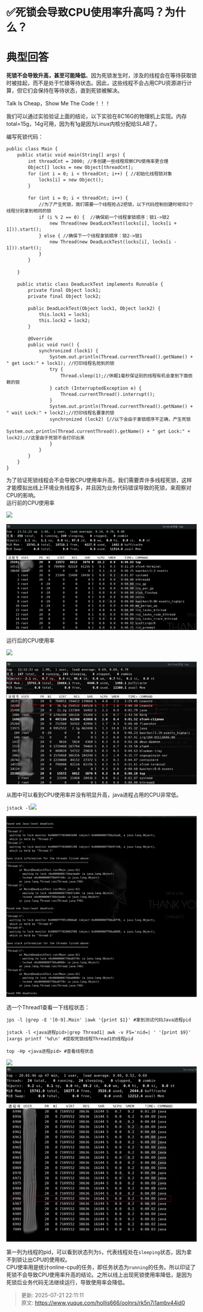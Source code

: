 # ✅死锁会导致CPU使用率升高吗？为什么？

# 典型回答


**死锁不会导致升高，甚至可能降低**。因为死锁发生时，涉及的线程会在等待获取锁时被挂起，而不是处于忙碌等待状态。因此，这些线程不会占用CPU资源进行计算，但它们会保持在等待状态，直到死锁被解决。



Talk Is Cheap，Show Me The Code！！！

  
我们可以通过实验验证上面的结论，以下实验在8C16G的物理机上实现。内存total=15g，14g可用，因为有1g是因为Linux内核分配给SLAB了。



编写死锁代码：



```plain
public class Main {
    public static void main(String[] args) {
        int threadCnt = 2000; //多创建一些线程观察CPU使用率更合理
        Object[] locks = new Object[threadCnt];
        for (int i = 0; i < threadCnt; i++) { //初始化线程锁对象
            locks[i] = new Object();
        }

        for (int i = 0; i < threadCnt; i++) {
            //为了产生死锁，我们需要一个线程抢占2把锁，以下代码控制创建时相邻2个线程分别拿到相同的锁
            if (i % 2 == 0) {  //确保前一个线程拿锁顺序：锁1->锁2
                new Thread(new DeadLockTest(locks[i], locks[i + 1])).start(); 
            } else { //确保下一个线程拿锁顺序：锁2->锁1
                new Thread(new DeadLockTest(locks[i], locks[i - 1])).start(); 
            }
        }

    }

    public static class DeadLockTest implements Runnable {
        private final Object lock1;
        private final Object lock2;

        public DeadLockTest(Object lock1, Object lock2) {
            this.lock1 = lock1;
            this.lock2 = lock2;
        }

        @Override
        public void run() {
            synchronized (lock1) {
                System.out.println(Thread.currentThread().getName() + " get Lock:" + lock1); //打印线程名抢到的锁
                try {
                    Thread.sleep(1);//休眠1毫秒保证别的线程有机会拿到下面依赖的锁
                } catch (InterruptedException e) {
                    Thread.currentThread().interrupt();
                }
                System.out.println(Thread.currentThread().getName() + " wait Lock:" + lock2);//打印线程名要拿的锁
                synchronized (lock2) {//以下会由于拿锁顺序不正确，产生死锁
                    System.out.println(Thread.currentThread().getName() + " get Lock:" + lock2);//这里由于死锁不会打印出来
                }
            }
        }
    }
}
```



为了验证死锁线程会不会导致CPU使用率升高，我们需要弄许多线程死锁，这样才能模拟出线上环境业务线程多，并且因为业务代码错误导致的死锁，来观察对CPU的影响。  
运行前的CPU使用率

![](./5.png)

![1706941762023-68c89cfa-7acc-4f1c-9cfc-af572c68d404.png](./img/BxndlJ2JfxKM0emk/1706941762023-68c89cfa-7acc-4f1c-9cfc-af572c68d404-793240.png)



运行后的CPU使用率

![](./6.png)

![1706941762410-db42db30-00b4-4d76-b4a0-78f1f97bdb02.png](./img/BxndlJ2JfxKM0emk/1706941762410-db42db30-00b4-4d76-b4a0-78f1f97bdb02-805294.png)

从图中可以看到CPU使用率并没有明显升高，java进程占用的CPU非常低。



`jstack -l`![](./7.png)

![1706941762433-44e7ada9-1bd5-4874-8d85-e103f1c0a67f.png](./img/BxndlJ2JfxKM0emk/1706941762433-44e7ada9-1bd5-4874-8d85-e103f1c0a67f-246419.png)

选一个Thread1查看一下线程状态：



```plain
jps -l |grep -E '[0-9].Main' |awk '{print $1}' #拿到测试代码Java进程pid

jstack -l <java进程pid>|grep Thread1| awk -v FS='nid=| ' '{print $9}' |xargs printf '%d\n' #提取死锁线程Thread1的线程pid

top -Hp <java进程pid> #查看线程状态
```



![](./8.png)![1706941762473-f1816aff-10fc-4c15-bc04-f24afa6c32f2.png](./img/BxndlJ2JfxKM0emk/1706941762473-f1816aff-10fc-4c15-bc04-f24afa6c32f2-945732.png)



第一列为线程的pid，可以看到状态列为`S`，代表线程处在`sleeping`状态，因为拿不到锁让出CPU的使用权。  
CPU使率用是统计online-cpu的任务，即任务状态为`running`的任务。所以印证了死锁不会导致CPU使用率升高的结论。之所以线上出现死锁使用率降低，是因为死锁后业务代码无法继续运行，导致使用率会降低。



> 更新: 2025-07-21 22:11:11  
> 原文: <https://www.yuque.com/hollis666/oolnrs/rk5n7i1ambv44id0>